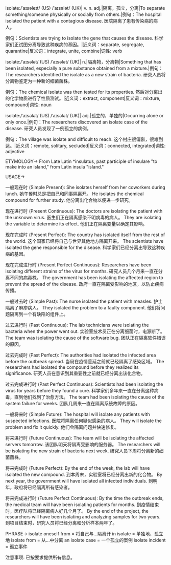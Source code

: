 isolate:/ˈaɪsəleɪt/ (US) /ˈaɪsələt/ (UK)| v. n. adj.|隔离，孤立，分离|To separate something/someone physically or socially from others.|例句：The hospital isolated the patient with a contagious disease.  医院隔离了患有传染病的病人。

例句：Scientists are trying to isolate the gene that causes the disease.  科学家们正试图分离导致这种疾病的基因。|近义词：separate, segregate, quarantine|反义词：integrate, unite, combine|词性: verb

isolate:/ˈaɪsələt/ (US) /ˈaɪsələt/ (UK)| n.|隔离物，分离物|Something that has been isolated, especially a pure substance obtained from a mixture.|例句：The researchers identified the isolate as a new strain of bacteria. 研究人员将分离物鉴定为一种新的细菌菌株。

例句：The chemical isolate was then tested for its properties.  然后对分离出的化学物质进行了性质测试。|近义词：extract, component|反义词：mixture, compound|词性: noun

isolate:/ˈaɪsələt/ (US) /ˈaɪsələt/ (UK)| adj.|孤立的，单独的|Occurring alone or only once.|例句：The researchers discovered an isolate case of the disease. 研究人员发现了一例孤立的病例。

例句：The village was isolate and difficult to reach. 这个村庄很偏僻，很难到达。|近义词：remote, solitary, secluded|反义词：connected, integrated|词性: adjective


ETYMOLOGY->
From Late Latin *insulatus, past participle of insulare "to make into an island," from Latin insula "island."

USAGE->

一般现在时 (Simple Present):
She isolates herself from her coworkers during lunch. 她午餐时总是把自己和同事隔离开。
He isolates the chemical compound for further study. 他分离出化合物以便进一步研究。


现在进行时 (Present Continuous):
The doctors are isolating the patient with the unknown virus. 医生们正在隔离感染不明病毒的病人。
They are isolating the variable to determine its effect. 他们正在隔离变量以确定其影响。


现在完成时 (Present Perfect):
The country has isolated itself from the rest of the world.  这个国家已经将自己与世界其他地方隔离开来。
The scientists have isolated the gene responsible for the disease.  科学家们已经分离出导致这种疾病的基因。


现在完成进行时 (Present Perfect Continuous):
Researchers have been isolating different strains of the virus for months.  研究人员几个月来一直在分离不同的病毒株。
The government has been isolating the affected region to prevent the spread of the disease. 政府一直在隔离受影响的地区，以防止疾病传播。


一般过去时 (Simple Past):
The nurse isolated the patient with measles.  护士隔离了麻疹病人。
They isolated the problem to a faulty component. 他们将问题隔离到一个有缺陷的组件上。


过去进行时 (Past Continuous):
The lab technicians were isolating the bacteria when the power went out.  实验室技术员正在分离细菌时，电源断了。
The team was isolating the cause of the software bug. 团队正在隔离软件错误的原因。


过去完成时 (Past Perfect):
The authorities had isolated the infected area before the outbreak spread. 当局在疫情蔓延之前就已经隔离了感染区域。
The researchers had isolated the compound before they realized its significance. 研究人员在意识到其重要性之前就已经分离出该化合物。


过去完成进行时 (Past Perfect Continuous):
Scientists had been isolating the virus for years before they found a cure.  科学家们多年来一直在分离这种病毒，直到他们找到了治愈方法。
The team had been isolating the cause of the system failure for weeks.  团队几周来一直在隔离系统故障的原因。


一般将来时 (Simple Future):
The hospital will isolate any patients with suspected infections. 医院将隔离任何疑似感染的病人。
They will isolate the problem and fix it quickly.  他们会隔离问题并快速修复。


将来进行时 (Future Continuous):
The team will be isolating the affected servers tomorrow. 该团队明天将隔离受影响的服务器。
The researchers will be isolating the new strain of bacteria next week. 研究人员下周将分离新的细菌菌株。


将来完成时 (Future Perfect):
By the end of the week, the lab will have isolated the new compound. 到本周末，实验室将已经分离出新的化合物。
By next year, the government will have isolated all infected individuals.  到明年，政府将已经隔离所有感染者。


将来完成进行时 (Future Perfect Continuous):
By the time the outbreak ends, the medical team will have been isolating patients for months. 到疫情结束时，医疗队将已经隔离病人好几个月了。
By the end of the project, the researchers will have been isolating and analyzing samples for two years. 到项目结束时，研究人员将已经分离和分析样本两年了。


PHRASE->
isolate oneself from = 将自己与...隔离开
in isolate = 单独地，孤立地
isolate from = 从...中分离
an isolate case = 一个孤立的案例
isolate incident = 孤立事件


注意事项:
已按要求提供所有信息。

